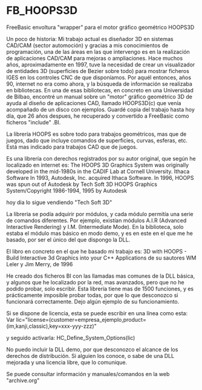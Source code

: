 # FB_HOOPS3D
FreeBasic envoltura "wrapper" para el motor gráfico geométrico HOOPS3D

Un poco de historia:
Mi trabajo actual es diseñador 3D en sistemas CAD/CAM (sector automoción) y gracias a mis conocimientos de programación, una de las áreas en las que intervengo es en la realización de aplicaciones CAD/CAM para mejoras o ampliaciones.
Hace muchos años, aproximadamente en 1997, tuve la necesidad de crear un visualizador de entidades 3D (superficies de Bezier sobre todo) para mostrar ficheros IGES en los controles CNC de que disponíamos. Por aquél entonces, años 90, internet no era como ahora, y la búsqueda de información se realizaba en bibliotecas. En una de esas bibliotecas, en concreto en una Universidad de Bilbao, encontré un manual sobre un "motor" gráfico geométrico 3D de ayuda al diseño de aplicaciones CAD, llamado HOOPS3D(c) que venía acompañado de un disco con ejemplos. Guardé copia del trabajo hasta hoy día, que 26 años despues, he recuperado y convertido a FreeBasic como ficheros "include" .BI.

La librería HOOPS es sobre todo para trabajos geométricos, mas que de juegos, dado que incluye comandos de superficies, curvas, esferas, etc. Está mas indicado para trabajos CAD que de juegos. 

Es una librería con derechos registrados por su autor original, que según he localizado en internet es:
The HOOPS 3D Graphics System was originally developed in the mid-1980s in the CADIF Lab at Cornell University. Ithaca Software
In 1993, Autodesk, Inc. acquired Ithaca Software.
In 1996, HOOPS was spun out of Autodesk by Tech Soft 3D
HOOPS Graphics System/Copyright 1986-1994, 1995 by Autodesk

hoy dia lo sigue vendiendo "Tech Soft 3D"

La libreria se podía adquirir por módulos, y cada módulo permitía una serie de comandos diferentes.
Por ejemplo, existían módulos A.I.R (Advanced Interactive Rendering) y I.M. (Intermediate Mode).
En la biblioteca, solo estaba el módulo mas básico en modo demo, y es en este en el que me he basado, por ser el único del que dispongo la DLL.

El libro en concreto en el que he basado mi trabajo es:
3D with HOOPS - Build Interactive 3d Graphics into your C++ Applications de su sautores WM Leler y Jim Merry, de 1996

He creado dos ficheros BI con las llamadas mas comunes de la DLL básica, y algunos que he localizado por la red, mas avanzados, pero que no he podido probar, solo escribir. Esta librería tiene mas de 1500 funciones, y es prácticamente imposible probar todas, por que lo que desconozco si funcionará correctamente.
Dejo algún ejemplo de su funcionamiento.

Si se dispone de licencia, esta se puede escribir en una línea como esta:
Var lic="license=(customer=empresa_ejemplo,product=(im,kanji,classic),key=xxx-yyy-zzz)"

y seguido activarla:
HC_Define_System_Options(lic)

No puedo incluir la DLL demo, por que desconozco el alcance de los derechos de distribución. Si alguien los conoce, o sabe de una DLL mejorada y una licencia libre, que lo comunique.

Se puede consultar información y manuales/comandos en la web "archive.org"

